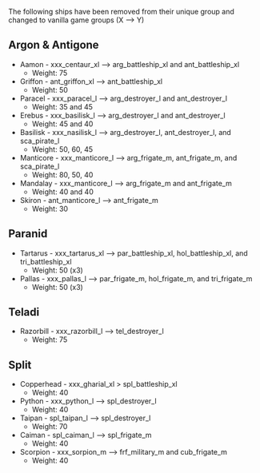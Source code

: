 The following ships have been removed from their unique group and changed to vanilla game groups (X --> Y)

## Argon & Antigone ##
- Aamon - xxx_centaur_xl --> arg_battleship_xl and ant_battleship_xl  
  * Weight: 75
- Griffon - ant_griffon_xl --> ant_battleship_xl
  * Weight: 50
- Paracel - xxx_paracel_l --> arg_destroyer_l and ant_destroyer_l
  * Weight: 35 and 45
- Erebus - xxx_basilisk_l --> arg_destroyer_l and ant_destroyer_l
  * Weight: 45 and 40
- Basilisk - xxx_nasilisk_l --> arg_destroyer_l, ant_destroyer_l, and sca_pirate_l
  * Weight: 50, 60, 45
- Manticore - xxx_manticore_l --> arg_frigate_m, ant_frigate_m, and sca_pirate_l
  * Weight: 80, 50, 40
- Mandalay - xxx_manticore_l --> arg_frigate_m and ant_frigate_m
  * Weight: 40 and 40
- Skiron - ant_manticore_l --> ant_frigate_m
  * Weight: 30

## Paranid ##
- Tartarus - xxx_tartarus_xl --> par_battleship_xl, hol_battleship_xl, and tri_battleship_xl
  * Weight: 50 (x3)
- Pallas - xxx_pallas_l --> par_frigate_m, hol_frigate_m, and tri_frigate_m
  * Weight: 50 (x3)

## Teladi ##
- Razorbill - xxx_razorbill_l --> tel_destroyer_l
  * Weight: 75

## Split ##
- Copperhead - xxx_gharial_xl > spl_battleship_xl
  * Weight: 40
- Python - xxx_python_l --> spl_destroyer_l
  * Weight: 40
- Taipan - spl_taipan_l --> spl_destroyer_l
  * Weight: 70
- Caiman - spl_caiman_l --> spl_frigate_m
  * Weight: 40
- Scorpion - xxx_sorpion_m --> frf_military_m and cub_frigate_m
  * Weight: 40
